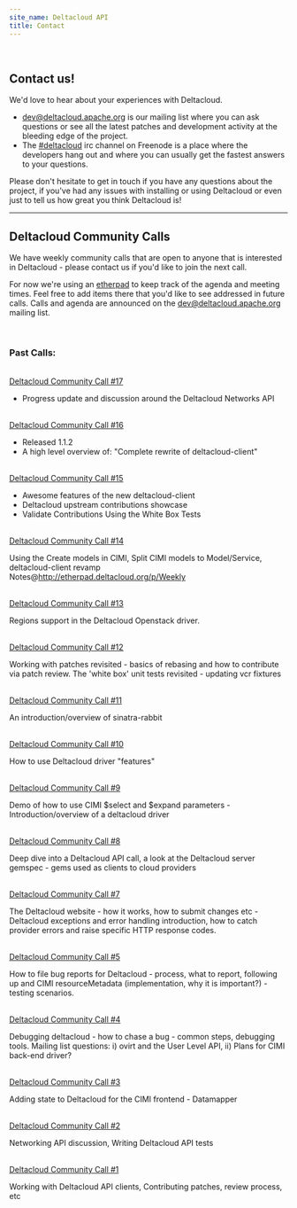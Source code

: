 ```yaml
---
site_name: Deltacloud API
title: Contact
---
```

<br/>
<h2>Contact us!</h2>

<p>We'd love to hear about your experiences with Deltacloud.</p>

<ul>
<li>
  <a href="http://mail-archives.apache.org/mod_mbox/deltacloud-dev/">dev@deltacloud.apache.org</a> is our mailing list where you can ask questions or see all the latest patches and development activity at the bleeding edge of the project.
  </li>
  <li>The <a href="http://webchat.freenode.net/">#deltacloud</a> irc channel on Freenode is a place where the developers hang out and where you can usually get the fastest answers to your questions.
  </li>
</ul>

<p>Please don't hesitate to get in touch if you have any questions about the project, if you've had any issues with installing or using Deltacloud or even just to tell us how great you think Deltacloud is!</p>

<hr>

<h2>Deltacloud Community Calls</h2>

We have weekly community calls that are open to anyone that is interested in Deltacloud - please contact us if you'd like to join the next call.

For now we're using an <a href="http://etherpad.deltacloud.org/p/Weekly">etherpad</a> to keep track of the agenda and meeting times. Feel free to add items there that you'd like to see addressed in future calls. Calls and agenda are announced on the  <a href="http://mail-archives.apache.org/mod_mbox/deltacloud-dev/">dev@deltacloud.apache.org</a> mailing list.

<br>

<h3>Past Calls:</h3>

<br>
<a href="http://youtu.be/upKJM-eYeqw">Deltacloud Community Call #17</a>

<ul>
<li>Progress update and discussion around the Deltacloud Networks API</li>
</ul>

<br>
<a href="http://www.youtube.com/watch?v=_2j6v4qwfzM">Deltacloud Community Call #16</a>

<ul>
<li>Released 1.1.2</li>
<li>A high level overview of: "Complete rewrite of deltacloud-client"</li>
</ul>

<br>
<a href="http://youtu.be/e6AAJXSxR1U">Deltacloud Community Call #15</a>

<ul>
<li>Awesome features of the new deltacloud-client</li>
<li>Deltacloud upstream contributions showcase</li>
<li>Validate Contributions Using the White Box Tests</li>
</ul>

<br>
<a href="http://youtu.be/89bu_Rf_t9Y">Deltacloud Community Call #14</a>

Using the Create models in CIMI, Split CIMI models to Model/Service, deltacloud-client revamp <br/>
Notes@<a href="http://etherpad.deltacloud.org/p/Weekly">http://etherpad.deltacloud.org/p/Weekly</a>

<br>
<a href="http://youtu.be/74KvoLUOmYw">Deltacloud Community Call #13</a>

Regions support in the Deltacloud Openstack driver.

<br>
<a href="http://youtu.be/zTCGRDO_3dU">Deltacloud Community Call #12</a>

Working with patches revisited - basics of rebasing and how to contribute via patch review.
The 'white box' unit tests revisited - updating vcr fixtures

<br>
<a href="http://youtu.be/HQ5aPdRSLHo">Deltacloud Community Call #11</a>

An introduction/overview of sinatra-rabbit

<br>
<a href="http://www.youtube.com/watch?v=HzRbBA8BJ-Q">Deltacloud Community Call #10</a>

How to use Deltacloud driver "features"

<br>
<a href="http://youtu.be/XWSG2knVvZI">Deltacloud Community Call #9</a>

Demo of how to use CIMI $select and $expand parameters - Introduction/overview of a deltacloud driver

<br>
<a href="http://youtu.be/KvN0xEVc_N0">Deltacloud Community Call #8</a>

Deep dive into a Deltacloud API call, a look at the Deltacloud server gemspec - gems used as clients to cloud providers

<br>
<a href="http://www.youtube.com/watch?v=YbAsWrj6UEY">Deltacloud Community Call #7</a>

The Deltacloud website - how it works, how to submit changes etc  -  Deltacloud exceptions and error handling introduction, how to catch provider errors and raise specific HTTP response codes.

<br>
<a href="http://www.youtube.com/watch?v=oP__wuCqFxQ">Deltacloud Community Call #5</a>

How to file bug reports for Deltacloud - process, what to report, following up and CIMI resourceMetadata (implementation, why it is important?) - testing scenarios.

<br>
<a href="http://www.youtube.com/watch?v=TGYTrVRxcGE">Deltacloud Community Call #4</a>

Debugging deltacloud - how to chase a bug - common steps, debugging tools. Mailing list questions: i) ovirt and the User Level API, ii) Plans for CIMI back-end driver?

<br>
<a href="http://www.youtube.com/watch?v=YOMK8jrhGoo">Deltacloud Community Call #3</a>

Adding state to Deltacloud for the CIMI frontend - Datamapper

<br>
<a href="http://www.youtube.com/watch?v=CMf73mtsIfs">Deltacloud Community Call #2</a>

Networking API discussion, Writing Deltacloud API tests

<br>
<a href="http://www.youtube.com/watch?v=cUC96SdQjaE">Deltacloud Community Call #1</a>

Working with Deltacloud API clients, Contributing patches, review process, etc
